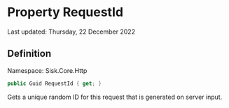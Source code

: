 # Property RequestId
Last updated: Thursday, 22 December 2022

## Definition
Namespace: Sisk.Core.Http

```csharp
public Guid RequestId { get; }
```

Gets a unique random ID for this request that is generated on server input.

